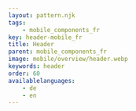 ```yaml
---
layout: pattern.njk
tags: 
    - mobile_components_fr
key: header-mobile_fr
title: Header
parent: mobile_components_fr
image: mobile/overview/header.webp
keywords: header
order: 60
availablelanguages: 
    - de
    - en
---
```


